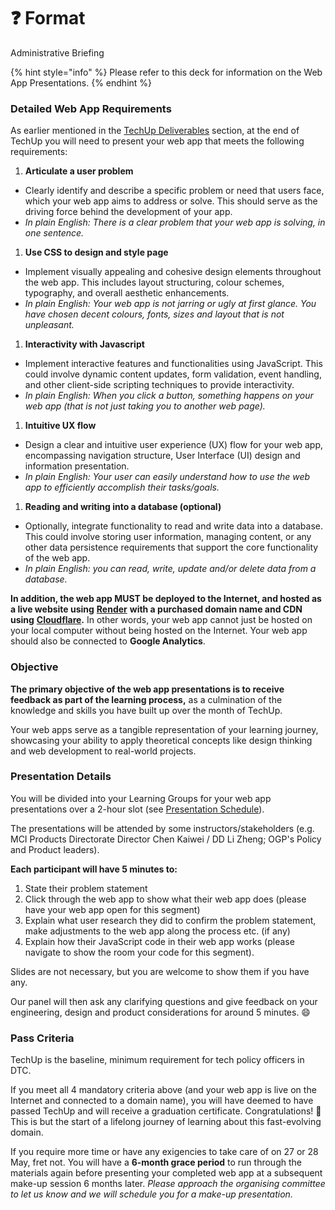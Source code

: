 # ❓ Format

Administrative Briefing

{% hint style="info" %}
Please refer to this deck for information on the Web App Presentations.
{% endhint %}

### Detailed Web App Requirements <a href="#detailed-web-app-requirements" id="detailed-web-app-requirements"></a>

As earlier mentioned in the [TechUp Deliverables](../about-techup/expected-deliverables.md) section, at the end of TechUp you will need to present your web app that meets the following requirements:

1. **Articulate a user problem**

* Clearly identify and describe a specific problem or need that users face, which your web app aims to address or solve. This should serve as the driving force behind the development of your app.
* _In plain English: There is a clear problem that your web app is solving, in one sentence._

1. **Use CSS to design and style page**

* Implement visually appealing and cohesive design elements throughout the web app. This includes layout structuring, colour schemes, typography, and overall aesthetic enhancements.
* _In plain English: Your web app is not jarring or ugly at first glance. You have chosen decent colours, fonts, sizes and layout that is not unpleasant._

1. **Interactivity with Javascript**

* Implement interactive features and functionalities using JavaScript. This could involve dynamic content updates, form validation, event handling, and other client-side scripting techniques to provide interactivity.
* _In plain English: When you click a button, something happens on your web app (that is not just taking you to another web page)._

1. **Intuitive UX flow**

* Design a clear and intuitive user experience (UX) flow for your web app, encompassing navigation structure, User Interface (UI) design and information presentation.
* _In plain English: Your user can easily understand how to use the web app to efficiently accomplish their tasks/goals._

1. **Reading and writing into a database (optional)**

* Optionally, integrate functionality to read and write data into a database. This could involve storing user information, managing content, or any other data persistence requirements that support the core functionality of the web app.
* _In plain English: you can read, write, update and/or delete data from a database._

**In addition, the web app MUST be deployed to the Internet, and hosted as a live website using** [**Render**](https://info.techup.live/admin-instructions/tooling-and-software/render) **with a purchased domain name and CDN using** [**Cloudflare**](../in-course-tooling/cloudflare.md)**.** In other words, your web app cannot just be hosted on your local computer without being hosted on the Internet. Your web app should also be connected to **Google Analytics**.

### Objective <a href="#objective" id="objective"></a>

**The primary objective of the web app presentations is to receive feedback as part of the learning process,** as a culmination of the knowledge and skills you have built up over the month of TechUp.

Your web apps serve as a tangible representation of your learning journey, showcasing your ability to apply theoretical concepts like design thinking and web development to real-world projects.

### Presentation Details <a href="#presentation-details" id="presentation-details"></a>

You will be divided into your Learning Groups for your web app presentations over a 2-hour slot (see [Presentation Schedule](presentation-schedule.md)).

The presentations will be attended by some instructors/stakeholders (e.g. MCI Products Directorate Director Chen Kaiwei / DD Li Zheng; OGP's Policy and Product leaders).

**Each participant will have 5 minutes to:**

1. State their problem statement
2. Click through the web app to show what their web app does (please have your web app open for this segment)
3. Explain what user research they did to confirm the problem statement, make adjustments to the web app along the process etc. (if any)
4. Explain how their JavaScript code in their web app works (please navigate to show the room your code for this segment).

Slides are not necessary, but you are welcome to show them if you have any.

Our panel will then ask any clarifying questions and give feedback on your engineering, design and product considerations for around 5 minutes. 😄

### Pass Criteria <a href="#pass-criteria" id="pass-criteria"></a>

TechUp is the baseline, minimum requirement for tech policy officers in DTC.

If you meet all 4 mandatory criteria above (and your web app is live on the Internet and connected to a domain name), you will have deemed to have passed TechUp and will receive a graduation certificate. Congratulations! 👏 This is but the start of a lifelong journey of learning about this fast-evolving domain.

If you require more time or have any exigencies to take care of on 27 or 28 May, fret not. You will have a **6-month grace period** to run through the materials again before presenting your completed web app at a subsequent make-up session 6 months later. _Please approach the organising committee to let us know and we will schedule you for a make-up presentation._
